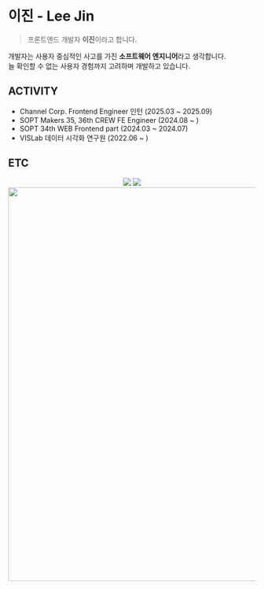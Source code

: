 # 이진 - Lee Jin

> 프론트엔드 개발자 **이진**이라고 합니다.

개발자는 사용자 중심적인 사고를 가진 <strong>소프트웨어 엔지니어</strong>라고 생각합니다. <br />
늘 확인할 수 없는 사용자 경험까지 고려하며 개발하고 있습니다.

## ACTIVITY
- Channel Corp. Frontend Engineer 인턴 (2025.03 ~ 2025.09)
- SOPT Makers 35, 36th CREW FE Engineer (2024.08 ~ )
- SOPT 34th WEB Frontend part (2024.03 ~ 2024.07)
- VISLab 데이터 시각화 연구원 (2022.06 ~ )

## ETC
<div align="center">
  <img src="https://github-readme-stats.vercel.app/api?username=j-nary&show_icons=true&theme=radical" />
  <img src="http://mazassumnida.wtf/api/v2/generate_badge?boj=jnary" />
</div>


<div align="center">
  <img width="800px" src="https://github.com/j-nary/j-nary/blob/master/logo_unscreen.gif" />
</div>
